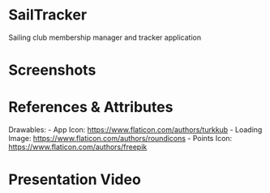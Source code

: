 # SailTracker
Sailing club membership manager and tracker application

# Screenshots

# References & Attributes
Drawables: 
	- App Icon: https://www.flaticon.com/authors/turkkub
	- Loading Image: https://www.flaticon.com/authors/roundicons
	- Points Icon: https://www.flaticon.com/authors/freepik


# Presentation Video